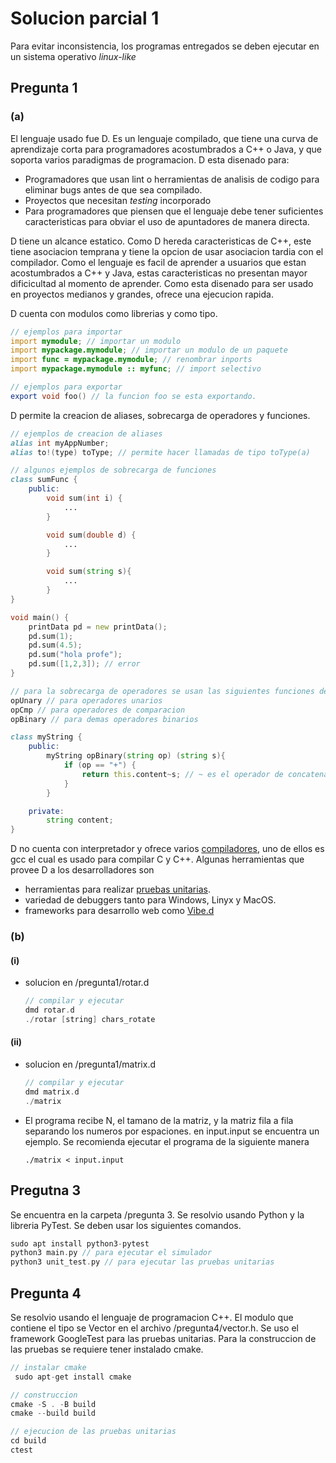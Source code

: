 # Solucion parcial 1
Para evitar inconsistencia, los programas entregados se deben ejecutar en un sistema operativo _linux-like_

## Pregunta 1

### (a)
El lenguaje usado fue D. Es un lenguaje compilado, que tiene una curva de aprendizaje corta para programadores acostumbrados a C++ o Java, y que soporta varios paradigmas de programacion. D esta disenado para:

- Programadores que usan lint o herramientas de analisis de codigo para eliminar bugs antes de que sea compilado. 
- Proyectos que necesitan _testing_ incorporado
- Para programadores que piensen que el lenguaje debe tener suficientes caracteristicas para obviar el uso de apuntadores de manera directa.

D tiene un alcance estatico. Como D hereda caracteristicas de C++, este tiene asociacion temprana y tiene la opcion de usar asociacion tardia con el compilador. Como el lenguaje es facil de aprender a usuarios que estan acostumbrados a C++ y Java, estas caracteristicas no presentan mayor dificicultad al momento de aprender. Como esta disenado para ser usado en proyectos medianos y grandes, ofrece una ejecucion rapida.

D cuenta con modulos como librerias y como tipo. 

```d
// ejemplos para importar
import mymodule; // importar un modulo
import mypackage.mymodule; // importar un modulo de un paquete
import func = mypackage.mymodule; // renombrar inports
import mypackage.mymodule :: myfunc; // import selectivo

// ejemplos para exportar
export void foo() // la funcion foo se esta exportando.
```

D permite la creacion de aliases, sobrecarga de operadores y funciones.
```d
// ejemplos de creacion de aliases
alias int myAppNumber;
alias to!(type) toType; // permite hacer llamadas de tipo toType(a)

// algunos ejemplos de sobrecarga de funciones
class sumFunc {
    public:
        void sum(int i) {
            ...
        }

        void sum(double d) {
            ...
        }

        void sum(string s){
            ...
        }
}

void main() {
    printData pd = new printData();
    pd.sum(1);
    pd.sum(4.5);
    pd.sum("hola profe");
    pd.sum([1,2,3]); // error
}

// para la sobrecarga de operadores se usan las siguientes funciones dentro de la clase
opUnary // para operadores unarios
opCmp // para operadores de comparacion
opBinary // para demas operadores binarios

class myString {
    public:
        myString opBinary(string op) (string s){
            if (op == "+") {
                return this.content~s; // ~ es el operador de concatenacion
            }
        }

    private:
        string content;
}
```
D no cuenta con interpretador y ofrece varios [compiladores](https://dlang.org/download.html), uno de ellos es gcc el cual es usado para compilar C y C++. Algunas herramientas que provee D a los desarrolladores son

-  herramientas para realizar [pruebas unitarias](https://dlang.org/spec/unittest.html). 
- variedad de debuggers tanto para Windows, Linyx y MacOS.
- frameworks para desarrollo web como [Vibe.d](https://tour.dlang.org/tour/en/vibed/vibe-d-web-framework)

### (b)
#### (i)
-  solucion en /pregunta1/rotar.d
    ```c
    // compilar y ejecutar
    dmd rotar.d
    ./rotar [string] chars_rotate
    ```
#### (ii)
- solucion en /pregunta1/matrix.d
    ```c
    // compilar y ejecutar
    dmd matrix.d
    ./matrix
    ```
- El programa recibe N, el tamano de la matriz, y la matriz fila a fila separando los numeros por espaciones. en input.input se encuentra un ejemplo. Se recomienda ejecutar el programa de la siguiente manera
    ```
    ./matrix < input.input
    ```

## Pregutna 3
Se encuentra en la carpeta /pregunta 3. Se resolvio usando Python y la libreria PyTest. Se deben usar los siguientes comandos.
```c
sudo apt install python3-pytest
python3 main.py // para ejecutar el simulador
python3 unit_test.py // para ejecutar las pruebas unitarias
```

## Pregunta 4
Se resolvio usando el lenguaje de programacion C++. El modulo que contiene el tipo  se Vector en el archivo /pregunta4/vector.h. Se uso el framework GoogleTest para las pruebas unitarias. Para la construccion de las pruebas se requiere tener instalado cmake.
```cpp
// instalar cmake
 sudo apt-get install cmake
``` 

``` cpp
// construccion
cmake -S . -B build
cmake --build build

// ejecucion de las pruebas unitarias
cd build
ctest
```